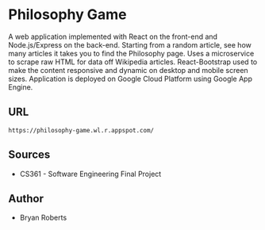 # Philosophy Game

A web application implemented with React on the front-end and Node.js/Express on the back-end.  Starting from a random article, see how many articles it takes you to find the Philosophy page.  Uses a microservice to scrape raw HTML for data off Wikipedia articles. React-Bootstrap used to make the content responsive and dynamic on desktop and mobile screen sizes. Application is deployed on Google Cloud Platform using Google App Engine.

## URL

    https://philosophy-game.wl.r.appspot.com/

## Sources

- CS361 - Software Engineering Final Project

## Author

- Bryan Roberts
